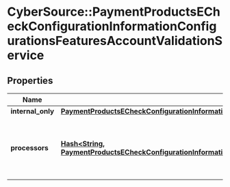 # CyberSource::PaymentProductsECheckConfigurationInformationConfigurationsFeaturesAccountValidationService

## Properties
Name | Type | Description | Notes
------------ | ------------- | ------------- | -------------
**internal_only** | [**PaymentProductsECheckConfigurationInformationConfigurationsFeaturesAccountValidationServiceInternalOnly**](PaymentProductsECheckConfigurationInformationConfigurationsFeaturesAccountValidationServiceInternalOnly.md) |  | [optional] 
**processors** | [**Hash&lt;String, PaymentProductsECheckConfigurationInformationConfigurationsFeaturesAccountValidationServiceProcessors&gt;**](PaymentProductsECheckConfigurationInformationConfigurationsFeaturesAccountValidationServiceProcessors.md) | *NEW* Payment Processing connection used to support eCheck, aka ACH, payment methods. Example * \&quot;bofaach\&quot; * \&quot;wellsfargoach\&quot;  | [optional] 


